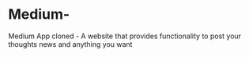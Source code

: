 # Medium-
Medium App cloned - A website that provides functionality to post your thoughts news and anything you want 
